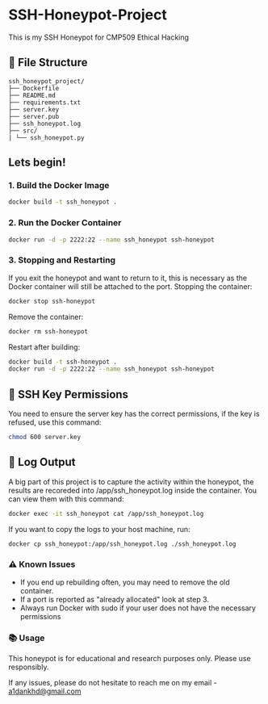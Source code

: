 # SSH-Honeypot-Project
This is my SSH Honeypot for CMP509 Ethical Hacking

## 📁 File Structure
```
ssh_honeypot_project/
├── Dockerfile
├── README.md
├── requirements.txt
├── server.key
├── server.pub
├── ssh_honeypot.log
├── src/
| └── ssh_honeypot.py
```
## Lets begin!

### 1. Build the Docker Image

```bash
docker build -t ssh_honeypot .
```

### 2. Run the Docker Container
```bash
docker run -d -p 2222:22 --name ssh_honeypot ssh-honeypot
```

### 3. Stopping and Restarting
If you exit the honeypot and want to return to it, this is necessary as the Docker container will still be attached to the port. 
Stopping the container:
```bash
docker stop ssh-honeypot
```
Remove the container:
```bash
docker rm ssh-honeypot
```
Restart after building:
```bash
docker build -t ssh-honeypot .
docker run -d -p 2222:22 --name ssh_honeypot ssh-honeypot
```
## 🔐 SSH Key Permissions
You need to ensure the server key has the correct permissions, if the key is refused, use this command:
```bash
chmod 600 server.key
```

## 📄 Log Output
A big part of this project is to capture the activity within the honeypot, the results are recoreded into /app/ssh_honeypot.log inside the container. You can view them with this command:
```bash
docker exec -it ssh_honeypot cat /app/ssh_honeypot.log
```
If you want to copy the logs to your host machine, run:
```bash
docker cp ssh_honeypot:/app/ssh_honeypot.log ./ssh_honeypot.log
```

### ⚠️ Known Issues
- If you end up rebuilding often, you may need to remove the old container.
- If a port is reported as "already allocated" look at step 3.
- Always run Docker with sudo if your user does not have the necessary permissions

### 📚 Usage
This honeypot is for educational and research purposes only. Please use responsibly.

If any issues, please do not hesitate to reach me on my email - a1dankhd@gmail.com








